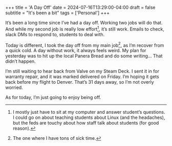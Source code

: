 +++
title = 'A Day Off'
date = 2024-07-16T13:29:00-04:00
draft = false
subtitle = "It's been a bit"
tags = ['Personal']
+++

It’s been a long time since I’ve had a day off. Working two jobs will do that. And while my second job is really low effort[^1], it’s still work. Emails to check, slack DMs to respond to, students to deal with. 

Today is different, I took the day off from my main job[^2], as I’m recover from a quick cold. A day without work, it always feels weird. My plan for yesterday was to hit up the local Panera Bread and do some writing... That didn’t happen.

I’m still waiting to hear back from Valve on my Steam Deck. I sent it in for warranty repair, and it was marked delivered on Friday. I’m hoping it gets back before my flight to Denver. That’s 31 days away, so I’m not overly worried.

As for today, I’m just going to enjoy being off.

[^1]: I mostly just have to sit at my computer and answer student’s questions. I could go on about teaching students about Linux (and the headaches), but the feds are touchy about how staff talk about students (for good reason).
[^2]: The one where I have tons of sick time.